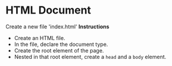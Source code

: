# HTML Document 
Create a new file 'index.html'
**Instructions**
* Create an HTML file.
* In the file, declare the document type. 
* Create the root element of the page. 
* Nested in that root element, create a `head` and a `body` element. 
